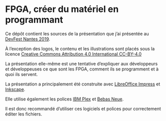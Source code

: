FPGA, créer du matériel en programmant
======================================

Ce dépôt contient les sources de la présentation que j’ai présentée au
[DevFest Nantes 2019](https://devfest.gdgnantes.com/fr/).

À l’exception des logos, le contenu et les illustrations sont placés sous la
licence [Creative Commons Attribution 4.0 International CC-BY-4.0](https://creativecommons.org/licenses/by/4.0/deed.fr)

La présentation elle-même est une tentative d’expliquer aux développeurs et
développeuses ce que sont les FPGA, comment ils se programment et à quoi ils
servent.

La présentation a principalement été construite avec [LibreOffice Impress](https://fr.libreoffice.org/) et [Inkscape](https://inkscape.org/fr/).

Elle utilise également les polices [IBM Plex](https://www.ibm.com/plex/) et
[Bebas Neue](https://www.dafont.com/fr/bebas-neue.font).

Il est donc recommandé d’utiliser ces logiciels et polices pour correctement
éditer les fichiers.


